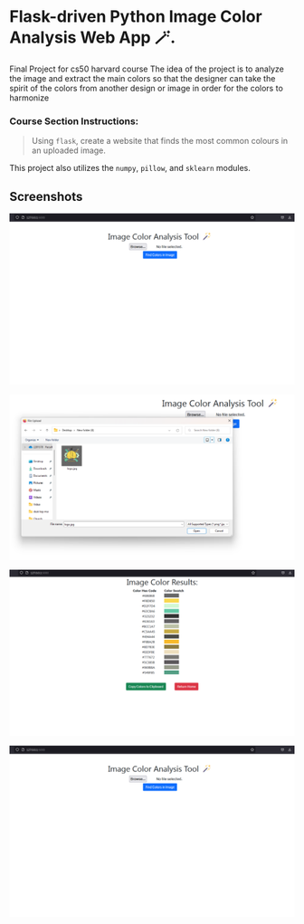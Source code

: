 # Flask-driven Python Image Color Analysis Web App 🪄.

Final Project for cs50 harvard course
The idea of the project is to analyze the image and extract the main colors so that the designer can take the spirit of the colors from another design or image in order for the colors to harmonize

### Course Section Instructions:

> Using `flask`, create a website that finds the most common colours in an uploaded image.

This project also utilizes the `numpy`, `pillow`, and `sklearn` modules.

## Screenshots

![App Screenshot](https://github.com/kerlos-alfy/image-color-analysis/blob/main/1.png?raw=true)

![App Screenshot](https://github.com/kerlos-alfy/image-color-analysis/blob/main/2.png?raw=true)

![App Screenshot](https://github.com/kerlos-alfy/image-color-analysis/blob/main/3.png?raw=true)

[![Watch the video](https://github.com/kerlos-alfy/image-color-analysis/blob/main/1.png?raw=true)](https://github.com/kerlos-alfy/image-color-analysis/blob/main/Image%20Color%20Analyzer.mp4)
